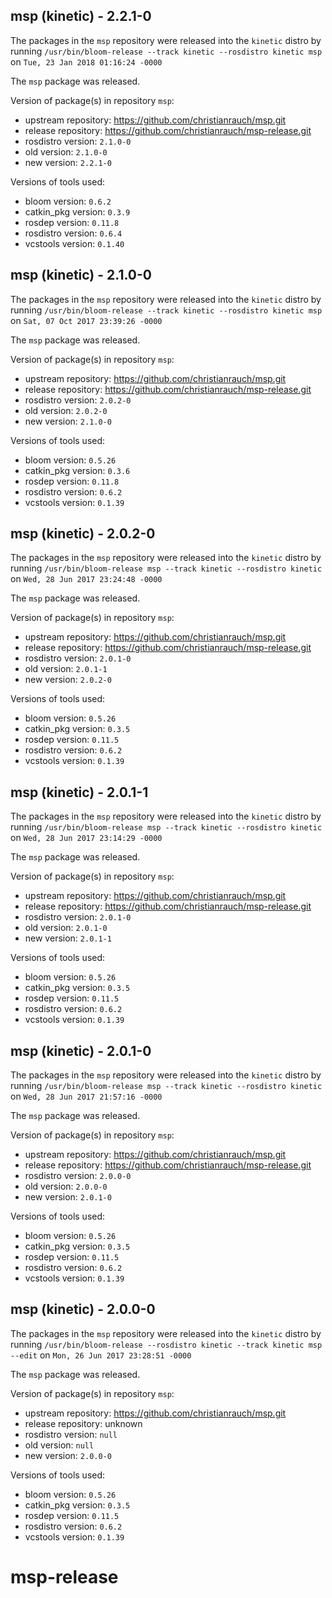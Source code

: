 ## msp (kinetic) - 2.2.1-0

The packages in the `msp` repository were released into the `kinetic` distro by running `/usr/bin/bloom-release --track kinetic --rosdistro kinetic msp` on `Tue, 23 Jan 2018 01:16:24 -0000`

The `msp` package was released.

Version of package(s) in repository `msp`:

- upstream repository: https://github.com/christianrauch/msp.git
- release repository: https://github.com/christianrauch/msp-release.git
- rosdistro version: `2.1.0-0`
- old version: `2.1.0-0`
- new version: `2.2.1-0`

Versions of tools used:

- bloom version: `0.6.2`
- catkin_pkg version: `0.3.9`
- rosdep version: `0.11.8`
- rosdistro version: `0.6.4`
- vcstools version: `0.1.40`


## msp (kinetic) - 2.1.0-0

The packages in the `msp` repository were released into the `kinetic` distro by running `/usr/bin/bloom-release --track kinetic --rosdistro kinetic msp` on `Sat, 07 Oct 2017 23:39:26 -0000`

The `msp` package was released.

Version of package(s) in repository `msp`:

- upstream repository: https://github.com/christianrauch/msp.git
- release repository: https://github.com/christianrauch/msp-release.git
- rosdistro version: `2.0.2-0`
- old version: `2.0.2-0`
- new version: `2.1.0-0`

Versions of tools used:

- bloom version: `0.5.26`
- catkin_pkg version: `0.3.6`
- rosdep version: `0.11.8`
- rosdistro version: `0.6.2`
- vcstools version: `0.1.39`


## msp (kinetic) - 2.0.2-0

The packages in the `msp` repository were released into the `kinetic` distro by running `/usr/bin/bloom-release msp --track kinetic --rosdistro kinetic` on `Wed, 28 Jun 2017 23:24:48 -0000`

The `msp` package was released.

Version of package(s) in repository `msp`:

- upstream repository: https://github.com/christianrauch/msp.git
- release repository: https://github.com/christianrauch/msp-release.git
- rosdistro version: `2.0.1-0`
- old version: `2.0.1-1`
- new version: `2.0.2-0`

Versions of tools used:

- bloom version: `0.5.26`
- catkin_pkg version: `0.3.5`
- rosdep version: `0.11.5`
- rosdistro version: `0.6.2`
- vcstools version: `0.1.39`


## msp (kinetic) - 2.0.1-1

The packages in the `msp` repository were released into the `kinetic` distro by running `/usr/bin/bloom-release msp --track kinetic --rosdistro kinetic` on `Wed, 28 Jun 2017 23:14:29 -0000`

The `msp` package was released.

Version of package(s) in repository `msp`:

- upstream repository: https://github.com/christianrauch/msp.git
- release repository: https://github.com/christianrauch/msp-release.git
- rosdistro version: `2.0.1-0`
- old version: `2.0.1-0`
- new version: `2.0.1-1`

Versions of tools used:

- bloom version: `0.5.26`
- catkin_pkg version: `0.3.5`
- rosdep version: `0.11.5`
- rosdistro version: `0.6.2`
- vcstools version: `0.1.39`


## msp (kinetic) - 2.0.1-0

The packages in the `msp` repository were released into the `kinetic` distro by running `/usr/bin/bloom-release msp --track kinetic --rosdistro kinetic` on `Wed, 28 Jun 2017 21:57:16 -0000`

The `msp` package was released.

Version of package(s) in repository `msp`:

- upstream repository: https://github.com/christianrauch/msp.git
- release repository: https://github.com/christianrauch/msp-release.git
- rosdistro version: `2.0.0-0`
- old version: `2.0.0-0`
- new version: `2.0.1-0`

Versions of tools used:

- bloom version: `0.5.26`
- catkin_pkg version: `0.3.5`
- rosdep version: `0.11.5`
- rosdistro version: `0.6.2`
- vcstools version: `0.1.39`


## msp (kinetic) - 2.0.0-0

The packages in the `msp` repository were released into the `kinetic` distro by running `/usr/bin/bloom-release --rosdistro kinetic --track kinetic msp --edit` on `Mon, 26 Jun 2017 23:28:51 -0000`

The `msp` package was released.

Version of package(s) in repository `msp`:

- upstream repository: https://github.com/christianrauch/msp.git
- release repository: unknown
- rosdistro version: `null`
- old version: `null`
- new version: `2.0.0-0`

Versions of tools used:

- bloom version: `0.5.26`
- catkin_pkg version: `0.3.5`
- rosdep version: `0.11.5`
- rosdistro version: `0.6.2`
- vcstools version: `0.1.39`


# msp-release